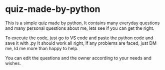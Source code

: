 # quiz-made-by-python
This is a simple quiz made by python, It contains many everyday questions and many personal questions about me, lets see if you can get the right.

To execute the code, just go to VS code and paste the python code and save it with .py It should work all right, If any problems are faced, just DM me, Id me more than happy to help.

You can edit the questions and the owner according to your needs and wishes.

